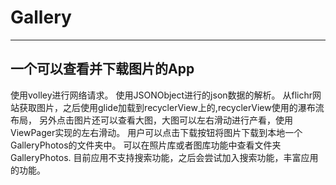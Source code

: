 # Gallery
---------
一个可以查看并下载图片的App
---------
使用volley进行网络请求。
使用JSONObject进行的json数据的解析。
从flichr网站获取图片，之后使用glide加载到recyclerView上的,recyclerView使用的瀑布流布局，
另外点击图片还可以查看大图，大图可以左右滑动进行产看，使用ViewPager实现的左右滑动。
用户可以点击下载按钮将图片下载到本地一个GalleryPhotos的文件夹中。
可以在照片库或者图库功能中查看文件夹GalleryPhotos.
目前应用不支持搜索功能，之后会尝试加入搜索功能，丰富应用的功能。
